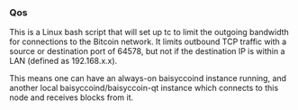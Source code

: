 ### Qos ###

This is a Linux bash script that will set up tc to limit the outgoing bandwidth for connections to the Bitcoin network. It limits outbound TCP traffic with a source or destination port of 64578, but not if the destination IP is within a LAN (defined as 192.168.x.x).

This means one can have an always-on baisyccoind instance running, and another local baisyccoind/baisyccoin-qt instance which connects to this node and receives blocks from it.
